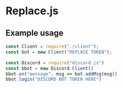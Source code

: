 # Replace.js

## Example usage
```js
const Client = require("./client");
const bot = new Client("REPLACE TOKEN");

const Discord = require("discord.js")
const bbot = new Discord.Client()
bbot.on("message", msg => bot.addMsg(msg))
bbot.login("DISCORD BOT TOKEN HERE")

```
